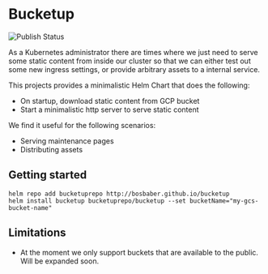 # Bucketup
![Publish Status](https://github.com/bosbaber/bucketup/actions/workflows/build.yaml/badge.svg)

As a Kubernetes administrator there are times where we just need to serve some static content from inside our cluster so that we can either test out some new ingress settings, or provide arbitrary assets to a internal service.

This projects provides a minimalistic Helm Chart that does the following:
- On startup, download static content from GCP bucket
- Start a minimalistic http server to serve static content

We find it useful for the following scenarios:
- Serving maintenance pages
- Distributing assets

## Getting started
```
helm repo add bucketuprepo http://bosbaber.github.io/bucketup
helm install bucketup bucketuprepo/bucketup --set bucketName="my-gcs-bucket-name"
```

## Limitations
- At the moment we only support buckets that are available to the public. Will be expanded soon.